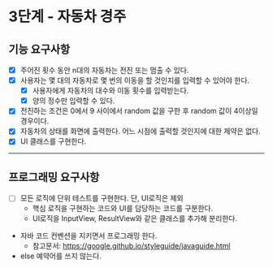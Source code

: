 # 3단계 - 자동차 경주
## 기능 요구사항
- [X] 주어진 횟수 동안 n대의 자동차는 전진 또는 멈출 수 있다.
- [X] 사용자는 몇 대의 자동차로 몇 번의 이동을 할 것인지를 입력할 수 있어야 한다.
  - [X] 사용자에게 자동차의 대수와 이동 횟수를 입력받는다.
  - [X] 양의 정수만 입력할 수 있다.
- [X] 전진하는 조건은 0에서 9 사이에서 random 값을 구한 후 random 값이 4이상일 경우이다.
- [X] 자동차의 상태를 화면에 출력한다. 어느 시점에 출력할 것인지에 대한 제약은 없다.
- [X] UI 클래스를 구현한다.
---
## 프로그래밍 요구사항
- [ ] 모든 로직에 단위 테스트를 구현한다. 단, UI로직은 제외
  - 핵심 로직을 구현하는 코드와 UI를 담당하는 코드를 구분한다.
  - UI로직을 InputView, ResultView와 같은 클래스를 추가해 분리한다.
- 자바 코드 컨벤션을 지키면서 프로그래밍 한다.
  - 참고문서: https://google.github.io/styleguide/javaguide.html 
- else 예약어를 쓰지 않는다.